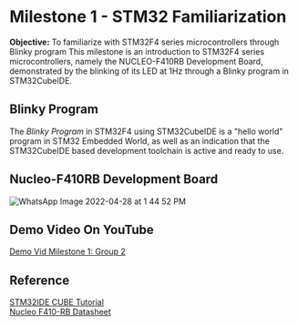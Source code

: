 # Milestone 1 - STM32 Familiarization 
**Objective:** To familiarize with STM32F4 series microcontrollers through Blinky program
This milestone is an introduction to STM32F4 series microcontrollers, namely the NUCLEO-F410RB Development Board, demonstrated by the blinking of its LED at 1Hz through a Blinky program in STM32CubeIDE.

## Blinky Program
The _Blinky Program_ in STM32F4 using STM32CubeIDE is a "hello world" program in STM32 Embedded World, as well as an indication that the STM32CubeIDE based development toolchain is active and ready to use.

## Nucleo-F410RB Development Board
![WhatsApp Image 2022-04-28 at 1 44 52 PM](https://user-images.githubusercontent.com/64217618/165685517-0cab1161-b673-42d9-9f4b-d8c23b8e26bc.jpeg "Nucleo-F410RB")


## Demo Video On YouTube ###  
[Demo Vid Milestone 1: Group 2](https://youtu.be/jqhI_9lisJs)  


## Reference ##  
[STM32IDE CUBE Tutorial](https://www.youtube.com/watch?v=eumKLXNlM0U)  
[Nucleo F410-RB Datasheet](https://www.st.com/content/ccc/resource/technical/document/data_brief/c8/3c/30/f7/d6/08/4a/26/DM00105918.pdf/files/DM00105918.pdf/jcr:content/translations/en.DM00105918.pdf)
 

